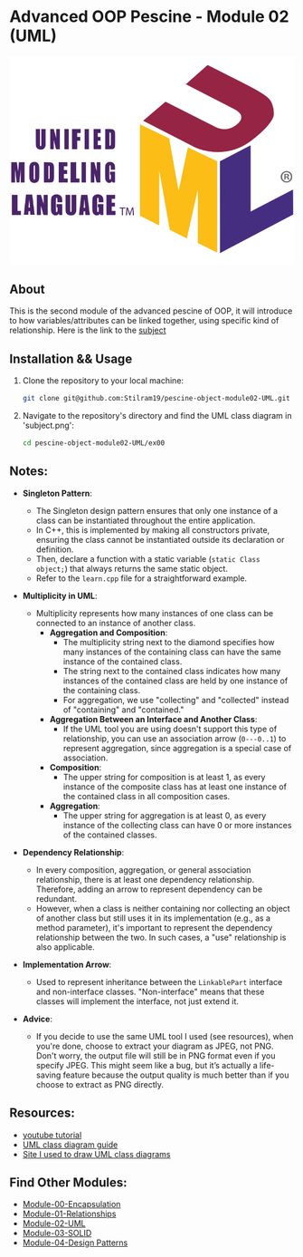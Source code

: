 # Advanced OOP Pescine - Module 02 (UML)

![](resources/intro.png)

## About

This is the second module of the advanced pescine of OOP, it will introduce to how variables/attributes can be linked together, using specific kind of relationship.
Here is the link to the [subject](https://cdn.intra.42.fr/pdf/pdf/109505/en.subject.pdf)

## Installation && Usage

1. Clone the repository to your local machine:

   ```bash
   git clone git@github.com:Stilram19/pescine-object-module02-UML.git
   ```

2. Navigate to the repository's directory and find the UML class diagram in 'subject.png':

    ```bash
    cd pescine-object-module02-UML/ex00
    ```

## Notes:

- **Singleton Pattern**:
  - The Singleton design pattern ensures that only one instance of a class can be instantiated throughout the entire application.
  - In C++, this is implemented by making all constructors private, ensuring the class cannot be instantiated outside its declaration or definition.
  - Then, declare a function with a static variable (`static Class object;`) that always returns the same static object.
  - Refer to the `learn.cpp` file for a straightforward example.

- **Multiplicity in UML**:
  - Multiplicity represents how many instances of one class can be connected to an instance of another class.
    - **Aggregation and Composition**:
      - The multiplicity string next to the diamond specifies how many instances of the containing class can have the same instance of the contained class.
      - The string next to the contained class indicates how many instances of the contained class are held by one instance of the containing class.
      - For aggregation, we use "collecting" and "collected" instead of "containing" and "contained."
    - **Aggregation Between an Interface and Another Class**:
      - If the UML tool you are using doesn't support this type of relationship, you can use an association arrow (`0---0..1`) to represent aggregation, since aggregation is a special case of association.
    - **Composition**:
      - The upper string for composition is at least 1, as every instance of the composite class has at least one instance of the contained class in all composition cases.
    - **Aggregation**:
      - The upper string for aggregation is at least 0, as every instance of the collecting class can have 0 or more instances of the contained classes.

- **Dependency Relationship**:
  - In every composition, aggregation, or general association relationship, there is at least one dependency relationship. Therefore, adding an arrow to represent dependency can be redundant.
  - However, when a class is neither containing nor collecting an object of another class but still uses it in its implementation (e.g., as a method parameter), it's important to represent the dependency relationship between the two. In such cases, a "use" relationship is also applicable.

- **Implementation Arrow**:
  - Used to represent inheritance between the `LinkablePart` interface and non-interface classes. "Non-interface" means that these classes will implement the interface, not just extend it.

- **Advice**:
  - If you decide to use the same UML tool I used (see resources), when you're done, choose to extract your diagram as JPEG, not PNG. Don't worry, the output file will still be in PNG format even if you specify JPEG. This might seem like a bug, but it’s actually a life-saving feature because the output quality is much better than if you choose to extract as PNG directly.


## Resources:
- [youtube tutorial](https://www.youtube.com/watch?v=6XrL5jXmTwM&t=182s&ab_channel=LucidSoftware)
- [UML class diagram guide](https://www.visual-paradigm.com/guide/uml-unified-modeling-language/uml-class-diagram-tutorial/)
- [Site I used to draw UML class diagrams](https://app.creately.com/d/)

## Find Other Modules:
- [Module-00-Encapsulation](https://github.com/Stilram19/pescine-object-module00-encapsulation)
- [Module-01-Relationships](https://github.com/Stilram19/pescine-object-module01-Relationship)
- [Module-02-UML](https://github.com/Stilram19/pescine-object-module02-UML)
- [Module-03-SOLID](https://github.com/Stilram19/pescine-object-module03-SOLID)
- [Module-04-Design Patterns](https://github.com/Stilram19/pescine-object-module04-DesignPatterns)